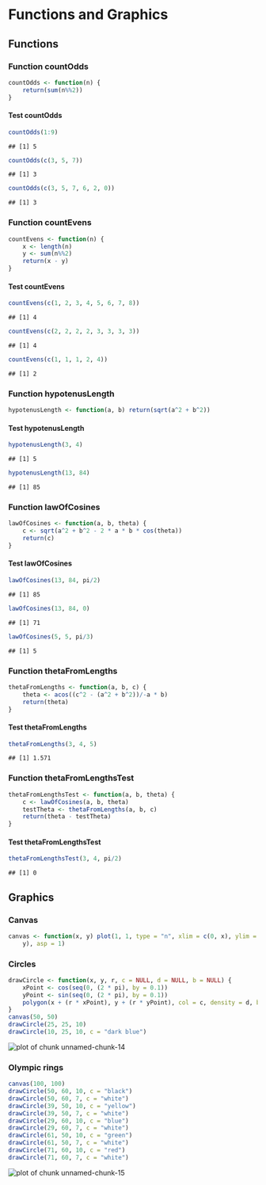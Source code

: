 Functions and Graphics
===========================================================

Functions
-------------------------------------------------
### Function countOdds

```r
countOdds <- function(n) {
    return(sum(n%%2))
}
```

#### Test countOdds

```r
countOdds(1:9)
```

```
## [1] 5
```

```r
countOdds(c(3, 5, 7))
```

```
## [1] 3
```

```r
countOdds(c(3, 5, 7, 6, 2, 0))
```

```
## [1] 3
```

### Function countEvens

```r
countEvens <- function(n) {
    x <- length(n)
    y <- sum(n%%2)
    return(x - y)
}
```

#### Test countEvens

```r
countEvens(c(1, 2, 3, 4, 5, 6, 7, 8))
```

```
## [1] 4
```

```r
countEvens(c(2, 2, 2, 2, 3, 3, 3, 3))
```

```
## [1] 4
```

```r
countEvens(c(1, 1, 1, 2, 4))
```

```
## [1] 2
```

### Function hypotenusLength

```r
hypotenusLength <- function(a, b) return(sqrt(a^2 + b^2))
```

#### Test hypotenusLength

```r
hypotenusLength(3, 4)
```

```
## [1] 5
```

```r
hypotenusLength(13, 84)
```

```
## [1] 85
```

### Function lawOfCosines

```r
lawOfCosines <- function(a, b, theta) {
    c <- sqrt(a^2 + b^2 - 2 * a * b * cos(theta))
    return(c)
}
```

#### Test lawOfCosines

```r
lawOfCosines(13, 84, pi/2)
```

```
## [1] 85
```

```r
lawOfCosines(13, 84, 0)
```

```
## [1] 71
```

```r
lawOfCosines(5, 5, pi/3)
```

```
## [1] 5
```

### Function thetaFromLengths

```r
thetaFromLengths <- function(a, b, c) {
    theta <- acos((c^2 - (a^2 + b^2))/-a * b)
    return(theta)
}
```

#### Test thetaFromLengths

```r
thetaFromLengths(3, 4, 5)
```

```
## [1] 1.571
```

### Function thetaFromLengthsTest

```r
thetaFromLengthsTest <- function(a, b, theta) {
    c <- lawOfCosines(a, b, theta)
    testTheta <- thetaFromLengths(a, b, c)
    return(theta - testTheta)
}
```

#### Test thetaFromLengthsTest

```r
thetaFromLengthsTest(3, 4, pi/2)
```

```
## [1] 0
```

Graphics
---------------------------------------------
### Canvas

```r
canvas <- function(x, y) plot(1, 1, type = "n", xlim = c(0, x), ylim = c(0, 
    y), asp = 1)
```

### Circles

```r
drawCircle <- function(x, y, r, c = NULL, d = NULL, b = NULL) {
    xPoint <- cos(seq(0, (2 * pi), by = 0.1))
    yPoint <- sin(seq(0, (2 * pi), by = 0.1))
    polygon(x + (r * xPoint), y + (r * yPoint), col = c, density = d, border = b)
}
canvas(50, 50)
drawCircle(25, 25, 10)
drawCircle(10, 25, 10, c = "dark blue")
```

![plot of chunk unnamed-chunk-14](figure/unnamed-chunk-14.png) 


### Olympic rings

```r
canvas(100, 100)
drawCircle(50, 60, 10, c = "black")
drawCircle(50, 60, 7, c = "white")
drawCircle(39, 50, 10, c = "yellow")
drawCircle(39, 50, 7, c = "white")
drawCircle(29, 60, 10, c = "blue")
drawCircle(29, 60, 7, c = "white")
drawCircle(61, 50, 10, c = "green")
drawCircle(61, 50, 7, c = "white")
drawCircle(71, 60, 10, c = "red")
drawCircle(71, 60, 7, c = "white")
```

![plot of chunk unnamed-chunk-15](figure/unnamed-chunk-15.png) 

```r

```


